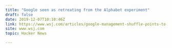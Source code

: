 ```yaml
---
title: "Google seen as retreating from the Alphabet experiment"
draft: false
date: 2019-12-07T10:10:46Z
link: https://www.wsj.com/articles/google-management-shuffle-points-to-retreat-from-alphabet-experiment-11575579677?utm_medium=RSS&utm_source=hune
site: www.wsj.com
topic: Hacker News  

---
```

